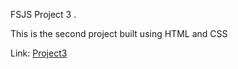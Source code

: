 FSJS Project 3 .

This is the second project built using HTML and CSS

Link: [Project3](https://aesthetic-mooncake-a4a4da.netlify.app/)
